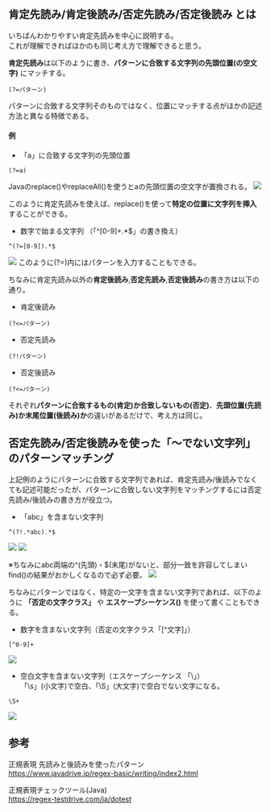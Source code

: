 ## 肯定先読み/肯定後読み/否定先読み/否定後読み とは
いちばんわかりやすい肯定先読みを中心に説明する。  
これが理解できればほかのも同じ考え方で理解できると思う。

**肯定先読み**は以下のように書き、**パターンに合致する文字列の先頭位置(の空文字)** にマッチする。  
```
(?=パターン)
```
パターンに合致する文字列そのものではなく、位置にマッチする点がほかの記述方法と異なる特徴である。

#### 例
- 「a」に合致する文字列の先頭位置
```
(?=a)
```
Javaのreplace()やreplaceAll()を使うとaの先頭位置の空文字が置換される。
![](./Images/肯定先読み_a.PNG)

このように肯定先読みを使えば、replace()を使って**特定の位置に文字列を挿入**することができる。

- 数字で始まる文字列 （「^[0-9]+.*$」の書き換え）
```
^(?=[0-9]).*$
```
![](./Images/肯定先読み_先頭が数字の文字列.PNG)
このように(?=)内にはパターンを入力することもできる。


ちなみに肯定先読み以外の**肯定後読み**,**否定先読み**,**否定後読み**の書き方は以下の通り。  
- 肯定後読み
```
(?<=パターン)
```
- 否定先読み
```
(?!パターン)
```
- 否定後読み
```
(?<=パターン)
```
それぞれ**パターンに合致するもの(肯定)か合致しないもの(否定)**、**先頭位置(先読み)か末尾位置(後読み)か**の違いがあるだけで、考え方は同じ。

## 否定先読み/否定後読みを使った「～でない文字列」のパターンマッチング
上記例のようにパターンに合致する文字列であれば、肯定先読み/後読みでなくても記述可能だったが、パターンに合致しない文字列をマッチングするには否定先読み/後読みの書き方が役立つ。

- 「abc」を含まない文字列
```
^(?!.*abc).*$
```
![](./Images/否定先読み_abcを含まない字列_false.PNG)
![](./Images/否定先読み_abcを含まない字列_true.PNG)

※ちなみにabc両端の^(先頭)・$(末尾)がないと、部分一致を許容してしまいfind()の結果がおかしくなるので必ず必要。
![](./Images/否定先読み_abcを含まない文字列_間違い.PNG)


ちなみにパターンではなく、特定の一文字を含まない文字列であれば、以下のように **「否定の文字クラス」** や **エスケープシーケンス(\)** を使って書くこともできる。
- 数字を含まない文字列（否定の文字クラス「[^文字]」）
```
[^0-9]+
```
![](./Images/否定の文字クラス_数字を含まない文字列.PNG)

- 空白文字を含まない文字列（エスケープシーケンス 「\」）  
「\s」(小文字)で空白、「\S」(大文字)で空白でない文字になる。
```
\S+
```
![](./Images/エスケープシーケンス_空白を含まない文字列.PNG)

## 参考
正規表現 先読みと後読みを使ったパターン  
https://www.javadrive.jp/regex-basic/writing/index2.html

正規表現チェックツール(Java)  
https://regex-testdrive.com/ja/dotest

